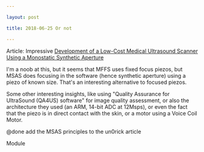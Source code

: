 ```yaml
---

layout: post

title: 2018-06-25 Or not

---
```



Article: Impressive [Development of a Low-Cost Medical Ultrasound
Scanner Using a Monostatic Synthetic
Aperture](https://ieeexplore.ieee.org/document/7982705/)

I'm a noob at this, but it seems that MFFS uses fixed focus piezos, but
MSAS does focusing in the software (hence synthetic aperture) using a
piezo of known size. That's an interesting alternative to focused
piezos.

Some other interesting insights, like using "Quality Assurance for
UltraSound (QA4US) software" for image quality assessment, or also the
architecture they used (an ARM, 14-bit ADC at 12Msps), or even the fact
that the piezo is in direct contact with the skin, or a motor using a
Voice Coil Motor.

@done add the MSAS principles to the un0rick article

Module

